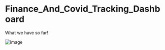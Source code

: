 # Finance_And_Covid_Tracking_Dashboard

What we have so far!

![image](https://user-images.githubusercontent.com/31114603/109729487-ee12ac00-7b85-11eb-86d8-1647dfce9bfe.png)

